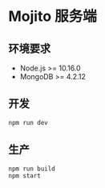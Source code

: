 # Mojito 服务端

## 环境要求
- Node.js >= 10.16.0
- MongoDB >= 4.2.12

## 开发
``` bash
npm run dev
```
## 生产
``` bash
npm run build
npm start
```
